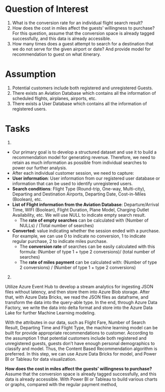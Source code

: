 # Question of Interest
1. What is the conversion rate for an individual flight search result?  
2. How does the cost in miles affect the guests’ willingness to purchase? For this question, assume that the conversion space is already tagged successfully, and this data is already accessible.  
3. How many times does a guest attempt to search for a destination that we do not serve for the given airport or date? And provide model for recommendation to guest on what itinerary.   

# Assumption

1. Potential customers include both registered and unregistered Guests.  
2. There exists an Aviation Database which contains all the information of scheduled flights, airplanes, airports, etc.  
3. There exists a User Database which contains all the information of registered users.  

# Tasks

1.
*	Our primary goal is to develop a structured dataset and use it to build a recommendation model for generating revenue. Therefore, we need to retain as much information as possible from individual searches to power our further analysis.
*	After each individual customer session, we need to capture:
  * **User information**: User information from our registered user database or information that can be used to identify unregistered users.
  * **Search conditions**: Flight Type (Round-trip, One-way, Multi-city), Departing and Destination Airports, Departing Date, Cost-in-Miles (Boolean), etc.
  * **List of Flight information from the Aviation Database**: Departure/Arrival Time, WIFI (Boolean), Flight Duration, Plane Model, Charging Outlet Availability, etc. We will use NULL to indicate empty search result.
    * The **rate of empty searches** can be calculated with (Number of NULLs) / (Total number of searches) 
  * **Converted**: value indicating whether the session ended with a purchase. For example, we can use 0 to indicate no conversion, 1 to indicate regular purchase, 2 to indicate miles purchase.
    * The **conversion rate** of searches can be easily calculated with this formula: (Number of type 1 + type 2 conversions)/ (total number of searches)
    * The **rate of miles payment** can be calculated with: (Number of type 2 conversions) / (Number of type 1 + type 2 conversions)

2.
Utilize Azure Event Hub to develop a stream analytics for ingesting JSON files without latency, and then store them into Azure Blob storage. After that, with Azure Data Bricks, we read the JSON files as dataframe, and transform the data into the query-able type. In the end, through Azure Data Factory, we write the data into delta format and store into the Azure Data Lake for further Machine Learning modeling.   

With the attributes in our data, such as Flight Fare, Number of Search Result, Departing Time and Flight Type, the machine learning model can be built for provide appropriate recommendations to customer. According to the assumption 1 that potential customers include both registered and unregistered guests, guests don’t have enough personal demographics to classify and model. Thus, the Content Based Recommendation algorithm is preferred. In this step, we can use Azure Data Bricks for model, and Power BI or Tableau for data visualization.   

**How does the cost in miles affect the guests’ willingness to purchase?**   
Assume that the conversion space is already tagged successfully, and this data is already accessible. 
With Power BI or Tableau to build various charts or graphs, compared with the regular payment method, 




